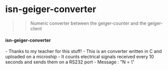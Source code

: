 isn-geiger-converter
====================

>>Numeric converter between the geiger-counter and the geiger-client

<h4>isn-geiger-converter</h4>
- Thanks to my teacher for this stuff!
- This is an converter written in C and uploaded on a microship
- It counts electrical signals received every 10 seconds and sends them on a RS232 port
- Message : "N = \<count\>"
